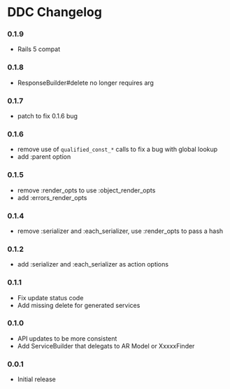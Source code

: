 # DDC Changelog

### 0.1.9

* Rails 5 compat

### 0.1.8

* ResponseBuilder#delete no longer requires arg

### 0.1.7

* patch to fix 0.1.6 bug

### 0.1.6

* remove use of `qualified_const_*` calls to fix a bug with global lookup
* add :parent option

### 0.1.5

* remove :render_opts to use :object_render_opts
* add :errors_render_opts

### 0.1.4

* remove :serializer and :each_serializer,  use :render_opts to pass a hash

### 0.1.2

* add :serializer and :each_serializer as action options

### 0.1.1

* Fix update status code
* Add missing delete for generated services

### 0.1.0

* API updates to be more consistent
* Add ServiceBuilder that delegats to AR Model or XxxxxFinder

### 0.0.1

* Initial release
